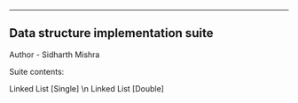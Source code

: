 ------------------------------------------------------
Data structure implementation suite
------------------------------------------------------

Author - Sidharth Mishra <sidmishraw>


Suite contents:

Linked List [Single] \n
Linked List [Double]